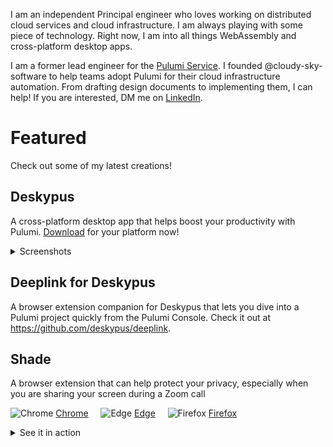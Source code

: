 I am an independent Principal engineer who loves working on distributed cloud services and cloud infrastructure. I am always playing with some piece of technology. Right now, I am into all things WebAssembly and cross-platform desktop apps.

I am a former lead engineer for the [Pulumi Service](https://app.pulumi.com). I founded @cloudy-sky-software to help teams adopt Pulumi for their cloud infrastructure automation. From drafting design documents to implementing them, I can help! If you are interested, DM me on [LinkedIn](https://linkedin.com/in/praneetloke).

# Featured

Check out some of my latest creations!

## Deskypus

A cross-platform desktop app that helps boost your productivity with Pulumi. [Download](https://deskypus.github.io/) for your platform now!

<details>
  <summary>Screenshots</summary>
  <img width="947" alt="projects" src="https://user-images.githubusercontent.com/1466314/147854944-7d1b9b7d-2ad1-48df-a9d8-65282e1f5715.png">

  <img width="418" alt="account-switcher" src="https://user-images.githubusercontent.com/1466314/147854947-d09a4cb9-a8f6-4059-8813-909f4271267d.png">
</details>

## Deeplink for Deskypus

A browser extension companion for Deskypus that lets you dive into a Pulumi project quickly from the Pulumi Console. Check it out at https://github.com/deskypus/deeplink.

## Shade

A browser extension that can help protect your privacy, especially when you are sharing your screen during a Zoom call

![Chrome](https://www.google.com/images/icons/product/chrome_web_store-32.png) [Chrome](https://chrome.google.com/webstore/detail/shade/denfadghfapneeflooogfflmnnebpjha) &nbsp;&nbsp;&nbsp; ![Edge](https://microsoftedge.microsoft.com/favicon.ico) [Edge](https://microsoftedge.microsoft.com/addons/detail/shade/beejdgamkplgnpoabpkgpkdcbdhhnial) &nbsp;&nbsp;&nbsp; ![Firefox](https://addons.cdn.mozilla.net/favicon.ico?v=2) [Firefox](https://addons.mozilla.org/en-US/firefox/addon/privacy-shade/)

<details>
  <summary>See it in action</summary>
  
![Kapture 2021-06-15 at 15 42 55](https://user-images.githubusercontent.com/1466314/122132827-6ed17d00-cdf0-11eb-9574-5b3ca483e1fa.gif)
</details>


